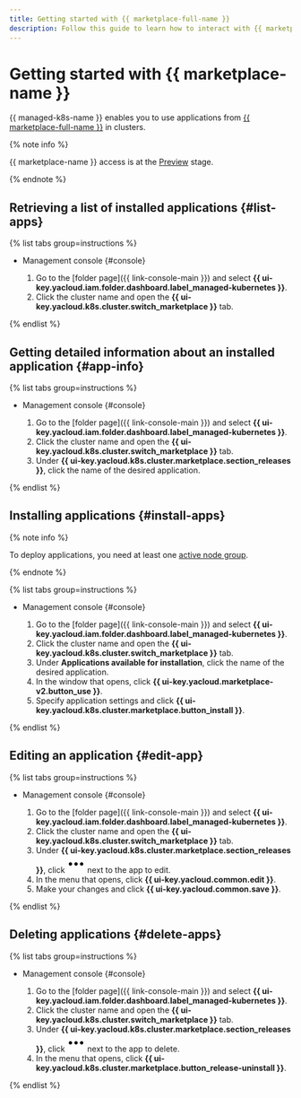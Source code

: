 ```yaml
---
title: Getting started with {{ marketplace-full-name }}
description: Follow this guide to learn how to interact with {{ marketplace-name }}.
---
```


# Getting started with {{ marketplace-name }}


{{ managed-k8s-name }} enables you to use applications from [{{ marketplace-full-name }}](/marketplace) in clusters.

{% note info %}

{{ marketplace-name }} access is at the [Preview](../../../overview/concepts/launch-stages.md) stage.

{% endnote %}

## Retrieving a list of installed applications {#list-apps}

{% list tabs group=instructions %}

- Management console {#console}

  1. Go to the [folder page]({{ link-console-main }}) and select **{{ ui-key.yacloud.iam.folder.dashboard.label_managed-kubernetes }}**.
  1. Click the cluster name and open the **{{ ui-key.yacloud.k8s.cluster.switch_marketplace }}** tab.

{% endlist %}

## Getting detailed information about an installed application {#app-info}

{% list tabs group=instructions %}

- Management console {#console}

  1. Go to the [folder page]({{ link-console-main }}) and select **{{ ui-key.yacloud.iam.folder.dashboard.label_managed-kubernetes }}**.
  1. Click the cluster name and open the **{{ ui-key.yacloud.k8s.cluster.switch_marketplace }}** tab.
  1. Under **{{ ui-key.yacloud.k8s.cluster.marketplace.section_releases }}**, click the name of the desired application.

{% endlist %}

## Installing applications {#install-apps}

{% note info %}

To deploy applications, you need at least one [active node group](../node-group/node-group-create.md).

{% endnote %}

{% list tabs group=instructions %}

- Management console {#console}

  1. Go to the [folder page]({{ link-console-main }}) and select **{{ ui-key.yacloud.iam.folder.dashboard.label_managed-kubernetes }}**.
  1. Click the cluster name and open the **{{ ui-key.yacloud.k8s.cluster.switch_marketplace }}** tab.
  1. Under **Applications available for installation**, click the name of the desired application.
  1. In the window that opens, click **{{ ui-key.yacloud.marketplace-v2.button_use }}**.
  1. Specify application settings and click **{{ ui-key.yacloud.k8s.cluster.marketplace.button_install }}**.

{% endlist %}

## Editing an application {#edit-app}

{% list tabs group=instructions %}

- Management console {#console}

  1. Go to the [folder page]({{ link-console-main }}) and select **{{ ui-key.yacloud.iam.folder.dashboard.label_managed-kubernetes }}**.
  1. Click the cluster name and open the **{{ ui-key.yacloud.k8s.cluster.switch_marketplace }}** tab.
  1. Under **{{ ui-key.yacloud.k8s.cluster.marketplace.section_releases }}**, click ![image](../../../_assets/console-icons/ellipsis.svg) next to the app to edit.
  1. In the menu that opens, click **{{ ui-key.yacloud.common.edit }}**.
  1. Make your changes and click **{{ ui-key.yacloud.common.save }}**.

{% endlist %}

## Deleting applications {#delete-apps}

{% list tabs group=instructions %}

- Management console {#console}

  1. Go to the [folder page]({{ link-console-main }}) and select **{{ ui-key.yacloud.iam.folder.dashboard.label_managed-kubernetes }}**.
  1. Click the cluster name and open the **{{ ui-key.yacloud.k8s.cluster.switch_marketplace }}** tab.
  1. Under **{{ ui-key.yacloud.k8s.cluster.marketplace.section_releases }}**, click ![image](../../../_assets/console-icons/ellipsis.svg) next to the app to delete.
  1. In the menu that opens, click **{{ ui-key.yacloud.k8s.cluster.marketplace.button_release-uninstall }}**.

{% endlist %}